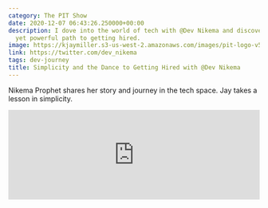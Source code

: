 ```yaml
---
category: The PIT Show
date: 2020-12-07 06:43:26.250000+00:00
description: I dove into the world of tech with @Dev Nikema and discovered a simple
  yet powerful path to getting hired.
image: https://kjaymiller.s3-us-west-2.amazonaws.com/images/pit-logo-v5.jpg
link: https://twitter.com/dev_nikema
tags: dev-journey
title: Simplicity and the Dance to Getting Hired with @Dev Nikema
---
```


Nikema Prophet shares her story and journey in the tech space. Jay takes a lesson in simplicity.
<iframe width="100%" height="180" frameborder="no" scrolling="no" seamless src="https://share.transistor.fm/e/57ed040f"></iframe>